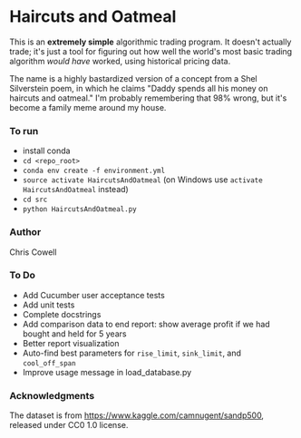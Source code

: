 # Haircuts and Oatmeal

This is an **extremely simple** algorithmic trading program. It doesn't actually trade; it's just a tool for figuring out how well the world's most basic trading algorithm *would have* worked, using historical pricing data.

The name is a highly bastardized version of a concept from a Shel Silverstein poem, in which he claims "Daddy spends all his money on haircuts and oatmeal." I'm probably remembering that 98% wrong, but it's become a family meme around my house.

### To run

* install conda
* `cd <repo_root>`
* `conda env create -f environment.yml`
* `source activate HaircutsAndOatmeal` (on Windows use `activate HaircutsAndOatmeal` instead)
* `cd src`
* `python HaircutsAndOatmeal.py`


### Author

Chris Cowell


### To Do

* Add Cucumber user acceptance tests
* Add unit tests
* Complete docstrings
* Add comparison data to end report: show average profit if we had bought and held for 5 years
* Better report visualization
* Auto-find best parameters for `rise_limit`, `sink_limit`, and `cool_off_span`
* Improve usage message in load_database.py

### Acknowledgments

The dataset is from https://www.kaggle.com/camnugent/sandp500, released under CC0 1.0 license.
